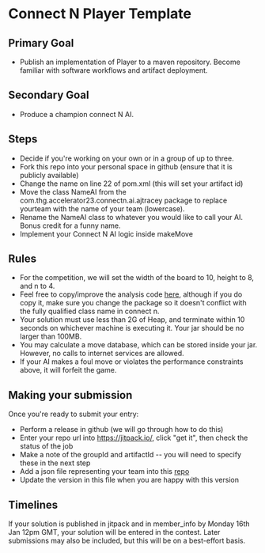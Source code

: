 # Connect N Player Template

## Primary Goal
* Publish an implementation of Player to a maven repository. Become familiar with software workflows and artifact deployment.

## Secondary Goal
* Produce a champion connect N AI.

## Steps
* Decide if you're working on your own or in a group of up to three.
* Fork this repo into your personal space in github (ensure that it is publicly available)
* Change the name on line 22 of pom.xml (this will set your artifact id)
* Move the class NameAI from the com.thg.accelerator23.connectn.ai.ajtracey package to replace yourteam with the name of your team (lowercase). 
* Rename the NameAI class to whatever you would like to call your AI. Bonus credit for a funny name.
* Implement your Connect N AI logic inside makeMove

## Rules
* For the competition, we will set the width of the board to 10, height to 8, and n to 4.
* Feel free to copy/improve the analysis code [here](https://github.com/THG-accelerator/connect-n-game/blob/master/src/main/java/com/thehutgroup/accelerator/connectn/analysis/BoardAnalyser.java), although if you do copy it, make sure you change the package so it doesn't conflict with the fully qualified class name in connect n.
* Your solution must use less than 2G of Heap, and terminate within 10 seconds on whichever machine is executing it. Your jar should be no larger than 100MB.
* You may calculate a move database, which can be stored inside your jar. However, no calls to internet services are allowed. 
* If your AI makes a foul move or violates the performance constraints above, it will forfeit the game.

## Making your submission
Once you're ready to submit your entry:
* Perform a release in github (we will go through how to do this)
* Enter your repo url into https://jitpack.io/, click "get it", then check the status of the job
* Make a note of the groupId and artifactId -- you will need to specify these in the next step
* Add a json file representing your team into this [repo](https://github.com/THG-accelerator/member_info/tree/main/connect-n)
* Update the version in this file when you are happy with this version

## Timelines
If your solution is published in jitpack and in member_info by Monday 16th Jan 12pm GMT, your solution will be entered in the contest. Later submissions may also be included, but this will be on a best-effort basis.